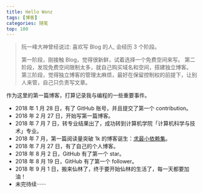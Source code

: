 ```yaml
---
title: Hello Wonz
tags: [博客]
categories: 随笔
top: 100
---
```

>阮一峰大神曾经说过: 喜欢写 Blog 的人, 会经历 3 个阶段。
>
>第一阶段，刚接触 Blog，觉得很新鲜，试着选择一个免费空间来写。
>第二阶段，发现免费空间限制太多，就自己购买域名和空间，搭建独立博客。
>第三阶段，觉得独立博客的管理太麻烦，最好在保留控制权的前提下，让别人来管，自己只负责写文章。

<!--more-->

作为这里的第一篇博客，打算记录我与编程的一些重要事件。

* 2018 年 1 月 28 日，有了 GitHub 账号，并且提交了第一个 contribution。
* 2018 年 2 月 27 日，开始写第一篇博客。
* 2018 年 7 月 7 日，转专业结果出了，成功转到计算机学院「计算机科学与技术」专业。
* 2018 年 7 月，第一篇阅读量突破 1k 的博客诞生：[求最小依赖集](https://blog.csdn.net/wonz5130/article/details/80465245)。
* 2018 年 7 月 27 日，有了自己的个人博客。
* 2018 年 8 月 2 日，GitHub 有了第一个 star。
* 2018 年 8 月 19 日，GitHub 有了第一个 follower。
* 2018 年 9 月 1 日，搬来仙林了，终于要开始仙林的生活了，每一天都要加油！
* 未完待续······
